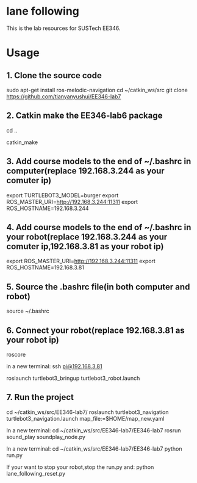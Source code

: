 # lane following
This is the lab resources for SUSTech EE346.

# Usage

## 1. Clone the source code
  sudo apt-get install ros-melodic-navigation
  cd ~/catkin_ws/src
  git clone https://github.com/tianyanyushui/EE346-lab7
  
## 2. Catkin make the EE346-lab6 package
  cd ..
  
  catkin_make

## 3. Add course models to the end of ~/.bashrc in computer(replace 192.168.3.244 as your comuter ip)
   export TURTLEBOT3_MODEL=burger
   export ROS_MASTER_URI=http://192.168.3.244:11311
   export ROS_HOSTNAME=192.168.3.244
   
## 4. Add course models to the end of ~/.bashrc in your robot(replace 192.168.3.244 as your comuter ip,192.168.3.81 as your robot ip)
   export ROS_MASTER_URI=http://192.168.3.244:11311
   export ROS_HOSTNAME=192.168.3.81

## 5. Source the .bashrc file(in both computer and robot)
   source ~/.bashrc
   
## 6. Connect your robot(replace 192.168.3.81 as your robot ip)
   roscore 
   
   in a new  terminal: ssh pi@192.168.3.81
   
   roslaunch turtlebot3_bringup turtlebot3_robot.launch
   
## 7. Run the project
   
   cd ~/catkin_ws/src/EE346-lab7/
   roslaunch turtlebot3_navigation turtlebot3_navigation.launch map_file:=$HOME/map_new.yaml
   
   In a new terminal:
   cd ~/catkin_ws/src/EE346-lab7/EE346-lab7
   rosrun sound_play soundplay_node.py
   
   In a new terminal:
   cd ~/catkin_ws/src/EE346-lab7/EE346-lab7
   python run.py 

   If your want to stop your robot,stop the run.py and:
   python lane_following_reset.py 

   
 
   


